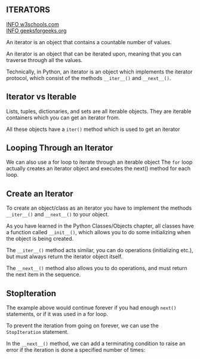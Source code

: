 ## ITERATORS

[INFO w3schools.com](https://www.w3schools.com/python/python_iterators.asp)\
[INFO geeksforgeeks.org](https://www.geeksforgeeks.org/iterators-in-python/)

An iterator is an object that contains a countable number of values.

An iterator is an object that can be iterated upon, meaning that you can traverse through all the values.

Technically, in Python, an iterator is an object which implements the iterator protocol, which consist of the
methods `__iter__()` and `__next__()`.

## Iterator vs Iterable

Lists, tuples, dictionaries, and sets are all iterable objects. They are iterable containers which you can get an
iterator from.

All these objects have a `iter()` method which is used to get an iterator

## Looping Through an Iterator

We can also use a for loop to iterate through an iterable object
The `for` loop actually creates an iterator object and executes the next() method for each loop.

## Create an Iterator

To create an object/class as an iterator you have to implement the methods `__iter__()` and `__next__()` to your object.

As you have learned in the Python Classes/Objects chapter, all classes have a function called `__init__()`, which allows
you to do some initializing when the object is being created.

The `__iter__()` method acts similar, you can do operations (initializing etc.), but must always return the iterator
object itself.

The `__next__()` method also allows you to do operations, and must return the next item in the sequence.

## StopIteration

The example above would continue forever if you had enough `next()` statements, or if it was used in a for loop.

To prevent the iteration from going on forever, we can use the `StopIteration` statement.

In the `__next__()` method, we can add a terminating condition to raise an error if the iteration is done a specified
number of times: